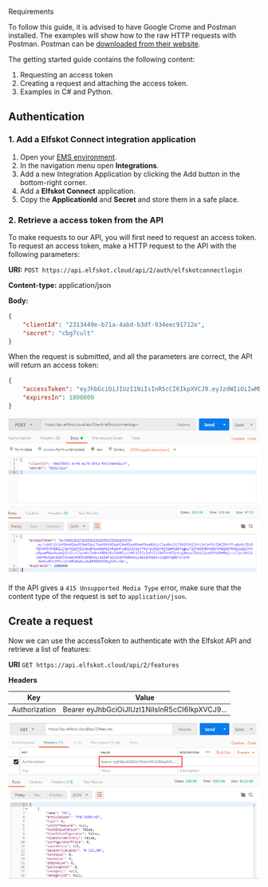 Requirements

To follow this guide, it is advised to have Google Crome and Postman installed. The examples will show how to the raw HTTP requests with Postman. Postman can be [downloaded from their website](https://www.getpostman.com/apps).

The getting started guide contains the following content:

1. Requesting an access token
2. Creating a request and attaching the access token.
3. Examples in C# and Python.

## Authentication

### 1. Add a Elfskot Connect integration application

1. Open your [EMS environment](https://ems.elfskot.cloud).
2. In the navigation menu open **Integrations**.
3. Add a new Integration Application by clicking the Add button in the bottom-right corner.
4. Add a **Elfskot Connect** application.
5. Copy the **ApplicationId** and **Secret** and store them in a safe place.

### 2. Retrieve a access token from the API

To make requests to our API, you will first need to request an access token. To request an access token, make a HTTP request to the API with the following parameters:

**URI:** `POST https://api.elfskot.cloud/api/2/auth/elfskotconnectlogin`

**Content-type:** application/json

**Body:**
```json
{
	"clientId": "2313449e-b71a-4abd-b3df-934eec91712e",
	"secret": "cbg7cult"
}
```

When the request is submitted, and all the parameters are correct, the API will return an access token:

```json
{
    "accessToken": "eyJhbGciOiJIUzI1NiIsInR5cCI6IkpXVCJ9.eyJzdWIiOiIwMDAwMDAwMC0wMDAwLTAwMDAtMDAwMC0wMDAwMDAwMDAwMDAiLCJqdGkiOiI3Y2JhNTY4MC03MTA5LTQ4Y2QtOWIzMi0zZTBjMzVlODA2ODciLCJpYXQiOjE1MzkzMzIxMDYsInRlbmFudGlkIjoiYTRlY2U3OWYtZjZmMC00YzgwLTljYmEtMDhkNGFkMGQ4NTRmIiwib3JnYW5pemF0aW9uaWQiOiIiLCJpc0VsZnNrb3RDb25uZWN0IjoiVHJ1ZSIsIm5iZiI6MTUzOTMzMjEwNiwiZXhwIjoxNTM5MzMzOTA2LCJpc3MiOiJodHRwczovL2FwaS5lbGZza290LmNsb3VkLyIsImF1ZCI6Imh0dHBzOi8vYXBpLmVsZnNrb3QuY2xvdWQvIn0.lqVHiSG7wZkmFtuuRY5n3S_sGYazHYdD8HMokRL7Lf0",
    "expiresIn": 1800000
}
```

![example 1](/docs/img/login_request.png)

If the API gives a `415 Unsupported Media Type` error, make sure that the content type of the request is set to `application/json`.

## Create a request

Now we can use the accessToken to authenticate with the Elfskot API and retrieve a list of features:

**URI** `GET https://api.elfskot.cloud/api/2/features`

**Headers**

| Key           | Value                                          |
| ------------- | ---------------------------------------------- |
| Authorization | Bearer eyJhbGciOiJIUzI1NiIsInR5cCI6IkpXVCJ9... |

![example 2](/docs/img/get_features.png)
